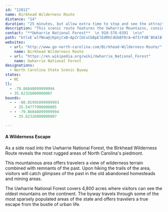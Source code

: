 ```yaml
---
id: "12812"
name: Birkhead Wilderness Route
distance: "14"
duration: "25 minutes, but allow extra time to stop and see the attractions."
description: "This scenic route features the Uwharrie Mountains, considered by some experts to be the oldest mountains in the North American continent."
contact: "**Uwharrie National Forest**  \n 910-576-6391  \n\n"
path: "ktlxE`wlfNna@|KpGjCxB~ApZr[bCxCbBpElEdRhCdGbBfDrA~AfIrFdB`BhAlB|BfGbCvDrAlAlK`GlBxAnKhOxBdCrCtAnMdCbDvArBtBrJ`NxAtAfBbAxCdAdM`Bbd@`HdClB`E~IrAlBzC`CjCp@v[zD|Af@xAnAbKjQvAdB|BtAhJ|CrBfBrA~C|@`Gt@rCbA~Bx@z@fK~GbFfC~PnDvAd@l\\tTbA~@pExFbAfArKfIvAzA~BpE\\~At@`Gj@tAfFjJn@fCFnCIjB_@rAsBpEYhAKlBTpCjA`EVdB?rCY~BcAxBwDtEkN`MeB~B}BbEwAdDe@lB[rBwCh\\]lBa@lAcCjEgGxFsErCcBlBkD|FkBhBi@RaDLeDd@gBjAk@`A]xBo@zK[`JZdBh@rAhAxArCtCbBxBbAdDN~A@rAGfAmBbJg@|C@hUCxBU`CoNnt@m@lAkAjAqAf@oPp@oDt@eR`MsAlAgBlCo@jBcBnJ_BjF}ElJoPpZmBzCsBdCgNpM}Ub]o@xAo@xBeEbVeBbGeIxKuAjC_@rAOhBJdHKfBsElTw@nFBpY"
websites:
  - url: "http://www.go-north-carolina.com/Birkhead-Wilderness-Route/"
    name: Birkhead Wilderness Route
  - url: "https://en.wikipedia.org/wiki/Uwharrie_National_Forest"
    name: Uwharrie National Forest
designations:
  - North Carolina State Scenic Byway
states:
  - NC
ll:
  - -79.86048099999994
  - 35.62326000000007
bounds:
  - - -80.01995099999993
    - 35.54777900000005
  - - -79.86048099999994
    - 35.62326000000007

---
```


<h4>A Wilderness Escape</h4>
<p>As a side road into the Uwharrie National Forest, the Birkhead
Wilderness Route reveals the most rugged areas of North Carolina's
piedmont.</p>
<p>This mountainous area offers travelers a view of wilderness
terrain combined with remnants of the past. Upon hiking the trails
of the area, visitors will catch glimpses of the past in the old
abandoned homesteads and mining areas.</p>
<p>The Uwharrie National Forest covers 4,800 acres where visitors
can see the oldest mountains on the continent. The byway travels
through some of the most sparsely populated areas of the state and
offers travelers a true escape from the bustle of urban life.</p>
